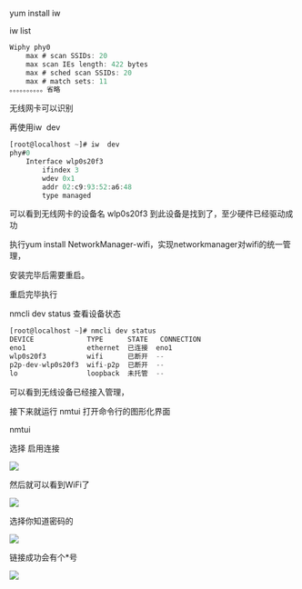 yum install iw



iw list

```javascript
Wiphy phy0
	max # scan SSIDs: 20
	max scan IEs length: 422 bytes
	max # sched scan SSIDs: 20
	max # match sets: 11
。。。。。。。。。。省略
```

无线网卡可以识别



再使用iw  dev

```javascript
[root@localhost ~]# iw  dev
phy#0
	Interface wlp0s20f3
		ifindex 3
		wdev 0x1
		addr 02:c9:93:52:a6:48
		type managed
```

可以看到无线网卡的设备名 wlp0s20f3   到此设备是找到了，至少硬件已经驱动成功



执行yum install NetworkManager-wifi，实现networkmanager对wifi的统一管理，



安装完毕后需要重启。



重启完毕执行

nmcli dev status    查看设备状态

```javascript
[root@localhost ~]# nmcli dev status
DEVICE             TYPE      STATE   CONNECTION 
eno1               ethernet  已连接  eno1       
wlp0s20f3          wifi      已断开  --         
p2p-dev-wlp0s20f3  wifi-p2p  已断开  --         
lo                 loopback  未托管  --
```

可以看到无线设备已经接入管理，



接下来就运行 nmtui 打开命令行的图形化界面



nmtui



选择 启用连接

![](D:/download/youdaonote-pull-master/data/Technology/Linux/centos/images/CC5439913C64426E9FBCCEB638C16CCDimage.png)



然后就可以看到WiFi了





![](D:/download/youdaonote-pull-master/data/Technology/Linux/centos/images/025EF8093B8B46768615C1D00CA24566image.png)





选择你知道密码的



![](D:/download/youdaonote-pull-master/data/Technology/Linux/centos/images/087B1154C3CD4678A5874FB5B2F35951image.png)



链接成功会有个*号



![](D:/download/youdaonote-pull-master/data/Technology/Linux/centos/images/1CC9E3C442FB488B9DE21473DCA6A217image.png)

